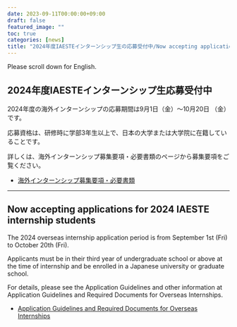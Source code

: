 ```yaml
---
date: 2023-09-11T00:00:00+09:00
draft: false
featured_image: ""
toc: true
categories: [news]
title: "2024年度IAESTEインターンシップ生の応募受付中/Now accepting applications for 2024 IAESTE internship students"
---
```

Please scroll down for English.

## 2024年度IAESTEインターンシップ生応募受付中

2024年度の海外インターンシップの応募期間は9月1日（金）～10月20日 （金）です。

応募資格は、研修時に学部3年生以上で、日本の大学または大学院に在籍していることです。

詳しくは、海外インターンシップ募集要項・必要書類のページから募集要項をご覧ください。

- [海外インターンシップ募集要項・必要書類](/internship/required-docs/)

---

## Now accepting applications for 2024 IAESTE internship students

The 2024 overseas internship application period is from September 1st (Fri) to October 20th (Fri).

Applicants must be in their third year of undergraduate school or above at the time of internship and be enrolled in a Japanese university or graduate school.

For details, please see the Application Guidelines and other information at Application Guidelines and Required Documents for Overseas Internships.

- [Application Guidelines and Required Documents for Overseas Internships](/internship/required-docs/)
